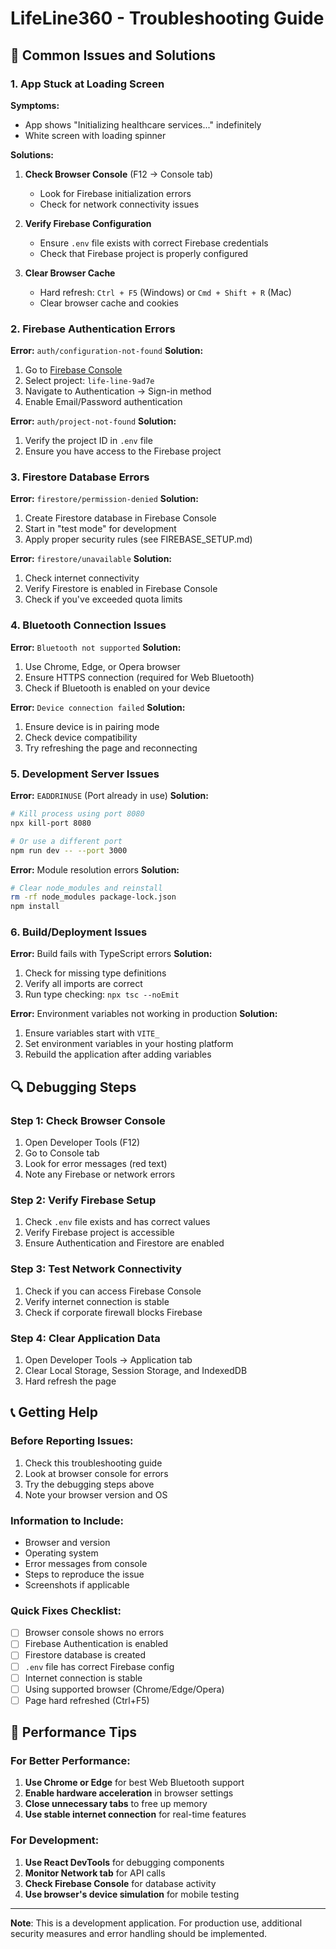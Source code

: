 # LifeLine360 - Troubleshooting Guide

## 🔧 Common Issues and Solutions

### 1. App Stuck at Loading Screen

**Symptoms:**
- App shows "Initializing healthcare services..." indefinitely
- White screen with loading spinner

**Solutions:**
1. **Check Browser Console** (F12 → Console tab)
   - Look for Firebase initialization errors
   - Check for network connectivity issues

2. **Verify Firebase Configuration**
   - Ensure `.env` file exists with correct Firebase credentials
   - Check that Firebase project is properly configured

3. **Clear Browser Cache**
   - Hard refresh: `Ctrl + F5` (Windows) or `Cmd + Shift + R` (Mac)
   - Clear browser cache and cookies

### 2. Firebase Authentication Errors

**Error:** `auth/configuration-not-found`
**Solution:**
1. Go to [Firebase Console](https://console.firebase.google.com/)
2. Select project: `life-line-9ad7e`
3. Navigate to Authentication → Sign-in method
4. Enable Email/Password authentication

**Error:** `auth/project-not-found`
**Solution:**
1. Verify the project ID in `.env` file
2. Ensure you have access to the Firebase project

### 3. Firestore Database Errors

**Error:** `firestore/permission-denied`
**Solution:**
1. Create Firestore database in Firebase Console
2. Start in "test mode" for development
3. Apply proper security rules (see FIREBASE_SETUP.md)

**Error:** `firestore/unavailable`
**Solution:**
1. Check internet connectivity
2. Verify Firestore is enabled in Firebase Console
3. Check if you've exceeded quota limits

### 4. Bluetooth Connection Issues

**Error:** `Bluetooth not supported`
**Solution:**
1. Use Chrome, Edge, or Opera browser
2. Ensure HTTPS connection (required for Web Bluetooth)
3. Check if Bluetooth is enabled on your device

**Error:** `Device connection failed`
**Solution:**
1. Ensure device is in pairing mode
2. Check device compatibility
3. Try refreshing the page and reconnecting

### 5. Development Server Issues

**Error:** `EADDRINUSE` (Port already in use)
**Solution:**
```bash
# Kill process using port 8080
npx kill-port 8080

# Or use a different port
npm run dev -- --port 3000
```

**Error:** Module resolution errors
**Solution:**
```bash
# Clear node_modules and reinstall
rm -rf node_modules package-lock.json
npm install
```

### 6. Build/Deployment Issues

**Error:** Build fails with TypeScript errors
**Solution:**
1. Check for missing type definitions
2. Verify all imports are correct
3. Run type checking: `npx tsc --noEmit`

**Error:** Environment variables not working in production
**Solution:**
1. Ensure variables start with `VITE_`
2. Set environment variables in your hosting platform
3. Rebuild the application after adding variables

## 🔍 Debugging Steps

### Step 1: Check Browser Console
1. Open Developer Tools (F12)
2. Go to Console tab
3. Look for error messages (red text)
4. Note any Firebase or network errors

### Step 2: Verify Firebase Setup
1. Check `.env` file exists and has correct values
2. Verify Firebase project is accessible
3. Ensure Authentication and Firestore are enabled

### Step 3: Test Network Connectivity
1. Check if you can access Firebase Console
2. Verify internet connection is stable
3. Check if corporate firewall blocks Firebase

### Step 4: Clear Application Data
1. Open Developer Tools → Application tab
2. Clear Local Storage, Session Storage, and IndexedDB
3. Hard refresh the page

## 📞 Getting Help

### Before Reporting Issues:
1. Check this troubleshooting guide
2. Look at browser console for errors
3. Try the debugging steps above
4. Note your browser version and OS

### Information to Include:
- Browser and version
- Operating system
- Error messages from console
- Steps to reproduce the issue
- Screenshots if applicable

### Quick Fixes Checklist:
- [ ] Browser console shows no errors
- [ ] Firebase Authentication is enabled
- [ ] Firestore database is created
- [ ] `.env` file has correct Firebase config
- [ ] Internet connection is stable
- [ ] Using supported browser (Chrome/Edge/Opera)
- [ ] Page hard refreshed (Ctrl+F5)

## 🚀 Performance Tips

### For Better Performance:
1. **Use Chrome or Edge** for best Web Bluetooth support
2. **Enable hardware acceleration** in browser settings
3. **Close unnecessary tabs** to free up memory
4. **Use stable internet connection** for real-time features

### For Development:
1. **Use React DevTools** for debugging components
2. **Monitor Network tab** for API calls
3. **Check Firebase Console** for database activity
4. **Use browser's device simulation** for mobile testing

---

**Note**: This is a development application. For production use, additional security measures and error handling should be implemented.
